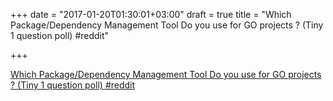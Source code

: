 +++
date = "2017-01-20T01:30:01+03:00"
draft = true
title = "Which Package/Dependency Management Tool Do you use for GO projects ? (Tiny 1 question poll)  #reddit"

+++

<p><a href="https://t.co/aPv5Hamamg">Which Package/Dependency Management Tool Do you use for GO projects ? (Tiny 1 question poll)  #reddit</a></p>
